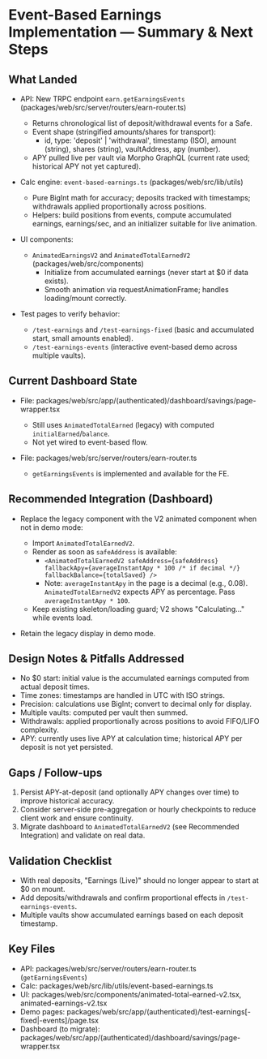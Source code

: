 # Event-Based Earnings Implementation — Summary & Next Steps

## What Landed

- API: New TRPC endpoint `earn.getEarningsEvents` (packages/web/src/server/routers/earn-router.ts)

  - Returns chronological list of deposit/withdrawal events for a Safe.
  - Event shape (stringified amounts/shares for transport):
    - id, type: 'deposit' | 'withdrawal', timestamp (ISO), amount (string), shares (string), vaultAddress, apy (number).
  - APY pulled live per vault via Morpho GraphQL (current rate used; historical APY not yet captured).

- Calc engine: `event-based-earnings.ts` (packages/web/src/lib/utils)

  - Pure BigInt math for accuracy; deposits tracked with timestamps; withdrawals applied proportionally across positions.
  - Helpers: build positions from events, compute accumulated earnings, earnings/sec, and an initializer suitable for live animation.

- UI components:

  - `AnimatedEarningsV2` and `AnimatedTotalEarnedV2` (packages/web/src/components)
    - Initialize from accumulated earnings (never start at $0 if data exists).
    - Smooth animation via requestAnimationFrame; handles loading/mount correctly.

- Test pages to verify behavior:
  - `/test-earnings` and `/test-earnings-fixed` (basic and accumulated start, small amounts enabled).
  - `/test-earnings-events` (interactive event-based demo across multiple vaults).

## Current Dashboard State

- File: packages/web/src/app/(authenticated)/dashboard/savings/page-wrapper.tsx

  - Still uses `AnimatedTotalEarned` (legacy) with computed `initialEarned`/`balance`.
  - Not yet wired to event-based flow.

- File: packages/web/src/server/routers/earn-router.ts
  - `getEarningsEvents` is implemented and available for the FE.

## Recommended Integration (Dashboard)

- Replace the legacy component with the V2 animated component when not in demo mode:

  - Import `AnimatedTotalEarnedV2`.
  - Render as soon as `safeAddress` is available:
    - `<AnimatedTotalEarnedV2 safeAddress={safeAddress} fallbackApy={averageInstantApy * 100 /* if decimal */} fallbackBalance={totalSaved} />`
    - Note: `averageInstantApy` in the page is a decimal (e.g., 0.08). `AnimatedTotalEarnedV2` expects APY as percentage. Pass `averageInstantApy * 100`.
  - Keep existing skeleton/loading guard; V2 shows "Calculating..." while events load.

- Retain the legacy display in demo mode.

## Design Notes & Pitfalls Addressed

- No $0 start: initial value is the accumulated earnings computed from actual deposit times.
- Time zones: timestamps are handled in UTC with ISO strings.
- Precision: calculations use BigInt; convert to decimal only for display.
- Multiple vaults: computed per vault then summed.
- Withdrawals: applied proportionally across positions to avoid FIFO/LIFO complexity.
- APY: currently uses live APY at calculation time; historical APY per deposit is not yet persisted.

## Gaps / Follow-ups

1. Persist APY-at-deposit (and optionally APY changes over time) to improve historical accuracy.
2. Consider server-side pre-aggregation or hourly checkpoints to reduce client work and ensure continuity.
3. Migrate dashboard to `AnimatedTotalEarnedV2` (see Recommended Integration) and validate on real data.

## Validation Checklist

- With real deposits, "Earnings (Live)" should no longer appear to start at $0 on mount.
- Add deposits/withdrawals and confirm proportional effects in `/test-earnings-events`.
- Multiple vaults show accumulated earnings based on each deposit timestamp.

## Key Files

- API: packages/web/src/server/routers/earn-router.ts (`getEarningsEvents`)
- Calc: packages/web/src/lib/utils/event-based-earnings.ts
- UI: packages/web/src/components/animated-total-earned-v2.tsx, animated-earnings-v2.tsx
- Demo pages: packages/web/src/app/(authenticated)/test-earnings[-fixed|-events]/page.tsx
- Dashboard (to migrate): packages/web/src/app/(authenticated)/dashboard/savings/page-wrapper.tsx
